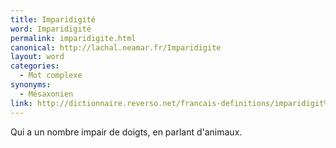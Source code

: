 ```yaml
---
title: Imparidigité
word: Imparidigité
permalink: imparidigite.html
canonical: http://lachal.neamar.fr/Imparidigite
layout: word
categories:
  - Mot complexe
synonyms:
  - Mésaxonien
link: http://dictionnaire.reverso.net/francais-definitions/imparidigit%C3%A9
---
```


Qui a un nombre impair de doigts, en parlant d'animaux.

